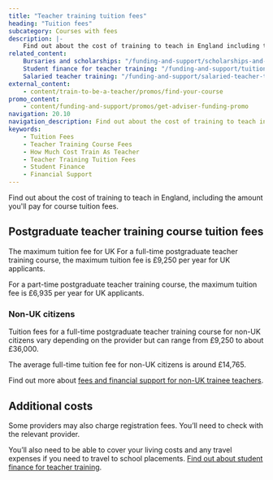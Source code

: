 ```yaml
---
title: "Teacher training tuition fees"
heading: "Tuition fees"
subcategory: Courses with fees
description: |-
    Find out about the cost of training to teach in England including the amount you'll pay for course tuition fees.
related_content:
    Bursaries and scholarships: "/funding-and-support/scholarships-and-bursaries"
    Student finance for teacher training: "/funding-and-support/tuition-fee-and-maintenance-loans"
    Salaried teacher training: "/funding-and-support/salaried-teacher-training"
external_content:
    - content/train-to-be-a-teacher/promos/find-your-course
promo_content:
    - content/funding-and-support/promos/get-adviser-funding-promo
navigation: 20.10
navigation_description: Find out about the cost of training to teach in England including the amount you'll pay for tuition fees.
keywords:
    - Tuition Fees
    - Teacher Training Course Fees
    - How Much Cost Train As Teacher
    - Teacher Training Tuition Fees
    - Student Finance
    - Financial Support
---
```

Find out about the cost of training to teach in England, including the amount you'll pay for course tuition fees.

## Postgraduate teacher training course tuition fees

The maximum tuition fee for UK For a full-time postgraduate teacher training course, the maximum tuition fee is £9,250 per year for UK applicants. 
 
For a part-time postgraduate teacher training course, the maximum tuition fee is £6,935 per year for UK applicants. 

### Non-UK citizens
Tuition fees for a full-time postgraduate teacher training course for non-UK citizens vary depending on the provider but can range from £9,250 to about £36,000. 

The average full-time tuition fee for non-UK citizens is around £14,765.

Find out more about [fees and financial support for non-UK trainee teachers](/non-uk-teachers/fees-and-funding-for-non-uk-trainees). 

## Additional costs
Some providers may also charge registration fees. You’ll need to check with the relevant provider.  

You’ll also need to be able to cover your living costs and any travel expenses if you need to travel to school placements. [Find out about student finance for teacher training](/funding-and-support/tuition-fee-and-maintenance-loans).